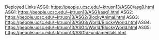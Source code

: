 Deployed Links
ASG0: https://people.ucsc.edu/~ktruon13/ASG0/asg0.html 
ASG1: https://people.ucsc.edu/~ktruon13/ASG1/asg1.html
ASG2: https://people.ucsc.edu/~ktruon13/ASG2/BlockyAnimal.html
ASG3: https://people.ucsc.edu/~ktruon13/ASG3/World/BlockyWorld.html
ASG4: https://people.ucsc.edu/~ktruon13/ASG4/World/BlockyWorld.html
ASG5: https://people.ucsc.edu/~ktruon13/ASG5/Fundamentals.html
